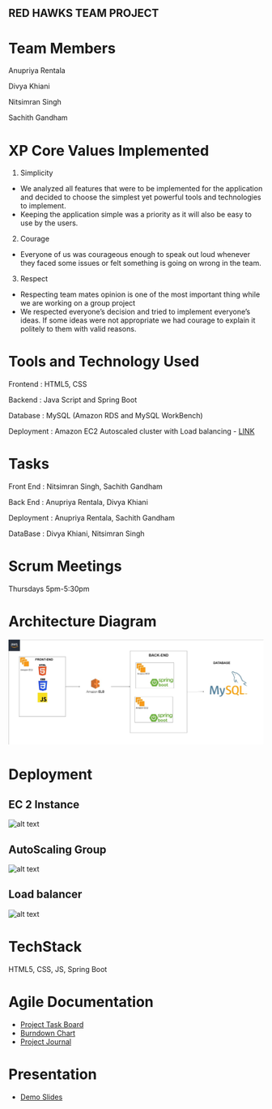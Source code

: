 ## RED HAWKS TEAM PROJECT

# Team Members
Anupriya Rentala

Divya Khiani

Nitsimran Singh

Sachith Gandham

# XP Core Values Implemented
1. Simplicity
- We analyzed all features that were to be implemented for the application and decided to choose the simplest yet powerful tools and technologies to implement.
- Keeping the application simple was a priority as it will also be easy to use by the users.
2. Courage
- Everyone of us was courageous enough to speak out loud whenever they faced some issues or felt something is going on wrong in the team.
3. Respect
- Respecting team mates opinion is one of the most important thing while we are working on a group project
- We respected everyone’s decision and tried to implement everyone’s ideas. If some ideas were not appropriate we had courage to explain it politely to them with valid reasons.

# Tools and Technology Used
Frontend : HTML5, CSS

Backend : Java Script and Spring Boot

Database : MySQL (Amazon RDS and MySQL WorkBench)

Deployment : Amazon EC2 Autoscaled cluster with Load balancing - [LINK](http://ec2-18-144-53-161.us-west-1.compute.amazonaws.com/)

# Tasks
Front End : Nitsimran Singh, Sachith Gandham

Back End : Anupriya Rentala, Divya Khiani

Deployment : Anupriya Rentala, Sachith Gandham

DataBase : Divya Khiani, Nitsimran Singh

# Scrum Meetings
Thursdays 5pm-5:30pm 

# Architecture Diagram
![alt text](https://github.com/gopinathsjsu/team-project-red-hawks/blob/main/documentation/architecture_diagram.jpg)

# Deployment

## EC 2 Instance
![alt text](https://github.com/gopinathsjsu/team-project-red-hawks/blob/main/documentation/ec2.jpg)

## AutoScaling Group
![alt text](https://github.com/gopinathsjsu/team-project-red-hawks/blob/main/documentation/autoScaling.jpg)

## Load balancer
![alt text](https://github.com/gopinathsjsu/team-project-red-hawks/blob/main/documentation/loadBalancer.jpg)

 
# TechStack
HTML5, CSS, JS, Spring Boot

# Agile Documentation
- [Project Task Board](https://github.com/gopinathsjsu/team-project-red-hawks/projects/1)
- [Burndown Chart](https://docs.google.com/spreadsheets/d/1XFjSgcpY7w6rAJGuC54au7hMIFaRcjk-/edit?usp=sharing&ouid=117671385467317222834&rtpof=true&sd=true)
- [Project Journal](https://docs.google.com/document/d/1i2I3jowPP4P0OS4fBY3162NWzORv0WgFQNjqTs0u2DM/edit?usp=sharing)

# Presentation
- [Demo Slides](https://docs.google.com/presentation/d/1sB-5FsVdJxTum-1-C9GtN6eClmAxPg31-WYR7obUlNI/edit?usp=sharing)
